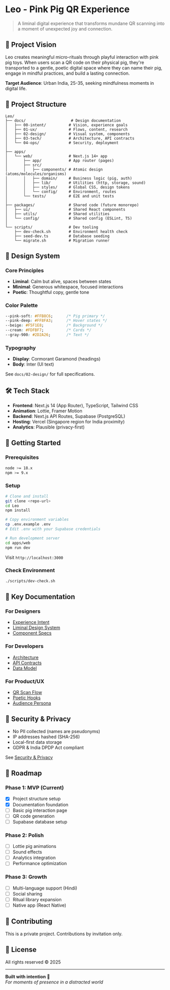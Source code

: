 # Leo - Pink Pig QR Experience

> A liminal digital experience that transforms mundane QR scanning into a moment of unexpected joy and connection.

## 🌸 Project Vision

Leo creates meaningful micro-rituals through playful interaction with pink pig toys. When users scan a QR code on their physical pig, they're transported to a gentle, poetic digital space where they can name their pig, engage in mindful practices, and build a lasting connection.

**Target Audience**: Urban India, 25-35, seeking mindfulness moments in digital life.

## 📁 Project Structure

```
Leo/
├── docs/                    # Design documentation
│   ├── 00-intent/          # Vision, experience goals
│   ├── 01-ux/              # Flows, content, research
│   ├── 02-design/          # Visual system, components
│   ├── 03-tech/            # Architecture, API contracts
│   └── 04-ops/             # Security, deployment
│
├── apps/
│   └── web/                # Next.js 14+ app
│       ├── app/            # App router (pages)
│       ├── src/
│       │   ├── components/ # Atomic design (atoms/molecules/organisms)
│       │   ├── domain/     # Business logic (pig, auth)
│       │   ├── lib/        # Utilities (http, storage, sound)
│       │   ├── styles/     # Global CSS, design tokens
│       │   └── config/     # Environment, routes
│       └── tests/          # E2E and unit tests
│
├── packages/               # Shared code (future monorepo)
│   ├── ui/                 # Shared React components
│   ├── utils/              # Shared utilities
│   └── config/             # Shared config (ESLint, TS)
│
└── scripts/                # Dev tooling
    ├── dev-check.sh        # Environment health check
    ├── seed-dev.ts         # Database seeding
    └── migrate.sh          # Migration runner
```

## 🎨 Design System

### Core Principles
- **Liminal**: Calm but alive, spaces between states
- **Minimal**: Generous whitespace, focused interactions
- **Poetic**: Thoughtful copy, gentle tone

### Color Palette
```css
--pink-soft: #FFB8C6;      /* Pig primary */
--pink-deep: #FF8FA3;      /* Hover states */
--beige: #F5F1E8;          /* Background */
--cream: #FDFBF7;          /* Cards */
--gray-900: #2D2A26;       /* Text */
```

### Typography
- **Display**: Cormorant Garamond (headings)
- **Body**: Inter (UI text)

See `docs/02-design/` for full specifications.

## 🛠 Tech Stack

- **Frontend**: Next.js 14 (App Router), TypeScript, Tailwind CSS
- **Animation**: Lottie, Framer Motion
- **Backend**: Next.js API Routes, Supabase (PostgreSQL)
- **Hosting**: Vercel (Singapore region for India proximity)
- **Analytics**: Plausible (privacy-first)

## 🚀 Getting Started

### Prerequisites
```bash
node >= 18.x
npm >= 9.x
```

### Setup
```bash
# Clone and install
git clone <repo-url>
cd Leo
npm install

# Copy environment variables
cp .env.example .env
# Edit .env with your Supabase credentials

# Run development server
cd apps/web
npm run dev
```

Visit `http://localhost:3000`

### Check Environment
```bash
./scripts/dev-check.sh
```

## 📖 Key Documentation

### For Designers
- [Experience Intent](docs/00-intent/experience-intent.md)
- [Liminal Design System](docs/02-design/liminal-design.md)
- [Component Specs](docs/02-design/component-specs.md)

### For Developers
- [Architecture](docs/03-tech/architecture.md)
- [API Contracts](docs/03-tech/api-contracts.md)
- [Data Model](docs/03-tech/data-model.md)

### For Product/UX
- [QR Scan Flow](docs/01-ux/flows/qr-scan-to-name.md)
- [Poetic Hooks](docs/01-ux/content/poetic-hooks.md)
- [Audience Persona](docs/01-ux/research/audience-persona-india-25-35.md)

## 🔐 Security & Privacy

- No PII collected (names are pseudonyms)
- IP addresses hashed (SHA-256)
- Local-first data storage
- GDPR & India DPDP Act compliant

See [Security & Privacy](docs/04-ops/security-privacy.md)

## 🎯 Roadmap

### Phase 1: MVP (Current)
- [x] Project structure setup
- [x] Documentation foundation
- [ ] Basic pig interaction page
- [ ] QR code generation
- [ ] Supabase database setup

### Phase 2: Polish
- [ ] Lottie pig animations
- [ ] Sound effects
- [ ] Analytics integration
- [ ] Performance optimization

### Phase 3: Growth
- [ ] Multi-language support (Hindi)
- [ ] Social sharing
- [ ] Ritual library expansion
- [ ] Native app (React Native)

## 🤝 Contributing

This is a private project. Contributions by invitation only.

## 📄 License

All rights reserved © 2025

---

**Built with intention** 🌸  
*For moments of presence in a distracted world*
